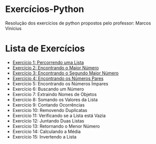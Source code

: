 # Exercícios-Python
Resolução dos exercícios de python propostos pelo professor: Marcos Vinícius

# Lista de Exercícios

- [Exercício 1: Percorrendo uma Lista](Percorrendo_uma_Lista.py)
- [Exercício 2: Encontrando o Maior Número](Encontrando_o_Maior_Número.py)
- [Exercício 3: Encontrando o Segundo Maior Número](Encontrando_o_Segundo_Maior_Número.py)
- [Exercício 4: Encontrando os Números Pares](Encontrando_os_Números_Pares.py)
- Exercício 5: Encontrando os Números Ímpares
- Exercício 6: Buscando um Número
- Exercício 7: Extraindo Nomes de Objetos
- Exercício 8: Somando os Valores da Lista
- Exercício 9: Contando Ocorrências
- Exercício 10: Removendo Duplicatas
- Exercício 11: Verificando se a Lista está Vazia
- Exercício 12: Juntando Duas Listas
- Exercício 13: Retornando o Menor Número
- Exercício 14: Calculando a Média
- Exercício 15: Invertendo a Lista
